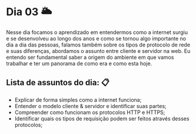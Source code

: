 # Dia 03 🌥️

Nesse dia focamos o aprendizado em entendermos como a internet surgiu e se desenvolveu ao longo dos anos e como se tornou algo importante no dia a dia das pessoas, falamos também sobre os tipos de protocolo de rede e suas diferenças, abordamos o assunto entre cliente e servidor na web. Eu entendo ser fundamental saber a origem do ambiente em que vamos trabalhar e ter um panorama de como era e como esta hoje.

## Lista de assuntos do dia: 📋

- Explicar de forma simples como a internet funciona;
- Entender o modelo cliente & servidor e identificar suas partes;
- Compreender como funcionam os protocolos HTTP e HTTPS;
- Identificar quais os tipos de requisição podem ser feitos através desses protocolos;